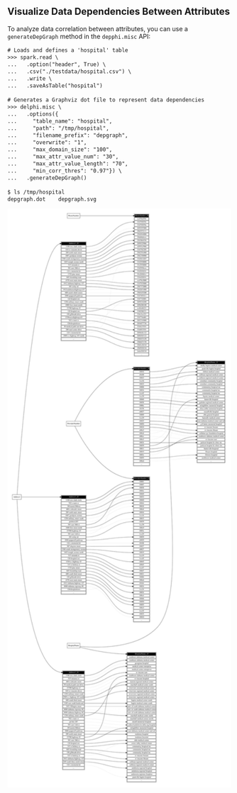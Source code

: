 ## Visualize Data Dependencies Between Attributes

To analyze data correlation between attributes, you can use a `generateDepGraph` method in the `depphi.misc` API:

```
# Loads and defines a 'hospital' table
>>> spark.read \
...   .option("header", True) \
...   .csv("./testdata/hospital.csv") \
...   .write \
...   .saveAsTable("hospital")

# Generates a Graphviz dot file to represent data dependencies
>>> delphi.misc \
...   .options({
...     "table_name": "hospital",
...     "path": "/tmp/hospital",
...     "filename_prefix": "depgraph",
...     "overwrite": "1",
...     "max_domain_size": "100",
...     "max_attr_value_num": "30",
...     "max_attr_value_length": "70",
...     "min_corr_thres": "0.97"}) \
...   .generateDepGraph()

$ ls /tmp/hospital
depgraph.dot    depgraph.svg
```

<img src="hospital-depgraph.svg" width="800px">
